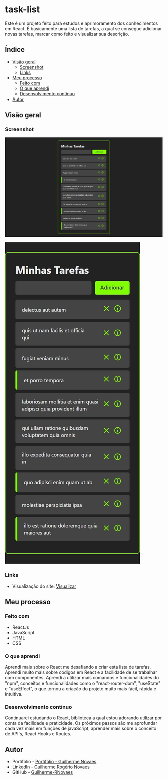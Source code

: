 # task-list

Este é um projeto feito para estudos e aprimoramento dos conhecimentos em React.
É basicamente uma lista de tarefas, a qual se consegue adicionar novas tarefas, marcar como feito e visualizar sua descrição.

## Índice

- [Visão geral](#visão-geral)
  - [Screenshot](#screenshot)
  - [Links](#links)
- [Meu processo](#meu-processo)
  - [Feito com](#feito-com)
  - [O que aprendi](#o-que-aprendi)
  - [Desenvolvimento contínuo](#Desenvolvimento-contínuo)
- [Autor](#autor)


## Visão geral

### Screenshot

![](./design/desktop-design.jpeg)

![](./design/mobile-design.jpeg)

### Links

- Visualização do site: [Visualizar](https://my-task-list-xi.vercel.app/)

## Meu processo

### Feito com

- ReactJs
- JavaScript
- HTML
- CSS

### O que aprendi

Aprendi mais sobre o React me desafiando a criar esta lista de tarefas. Aprendi muito mais sobre códigos em React e a facilidade de se trabalhar com componentes. Aprendi a utilizar mais comandos e funcionalidades do "npm", conceitos e funcionalidades como o "react-router-dom", "useState" e "useEffect", o que tornou a criação do projeto muito mais fácil, rápida e intuitiva.

###  Desenvolvimento contínuo

Continuarei estudando o React, biblioteca a qual estou adorando utilizar por conta da facilidade e praticidade. Os próximos passos são me aprofundar cada vez mais em funções de javaScript, aprender mais sobre o conceito de API's, React Hooks e Routes.

## Autor

- Portifólio - [Portifólio - Guilherme Novaes](https://guilherme-novaes-portifolio.vercel.app/)
- LinkedIn - [Guilherme Rogério Novaes](https://www.linkedin.com/in/guilherme-r-novaes/)
- GitHub - [Guilherme-RNovaes](https://github.com/Guilherme-RNovaes)
